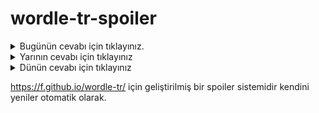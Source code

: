 # wordle-tr-spoiler

<details>
  <summary>Bugünün cevabı için tıklayınız.</summary>
  <br>
    <b> semen </b>
</details>

<details>
  <summary>Yarının cevabı için tıklayınız</summary>
  <br>
   <b> bazal </b>
</details>

<details>
  <summary>Dünün cevabı için tıklayınız </summary>
  <br>
  <b> karşı </b>
</details>

https://f.github.io/wordle-tr/ için geliştirilmiş bir spoiler sistemidir kendini yeniler otomatik olarak.

